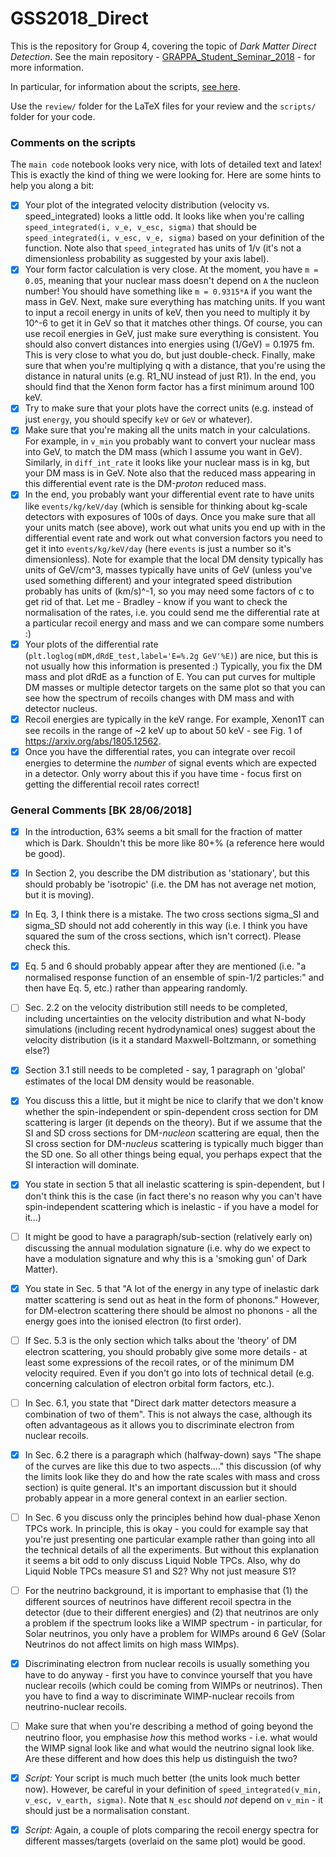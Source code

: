 # GSS2018_Direct

This is the repository for Group 4, covering the topic of *Dark Matter Direct Detection*. See the main repository - [GRAPPA_Student_Seminar_2018](https://github.com/bradkav/GRAPPA_Student_Seminar_2018) - for more information.

In particular, for information about the scripts, [see here](https://github.com/bradkav/GRAPPA_Student_Seminar_2018/wiki/Scripts).

Use the `review/` folder for the LaTeX files for your review and the `scripts/` folder for your code.

### Comments on the scripts

The `main code` notebook looks very nice, with lots of detailed text and latex! This is exactly the kind of thing we were looking for. Here are some hints to help you along a bit:

* [x] Your plot of the integrated velocity distribution (velocity vs. speed_integrated) looks a little odd. It looks like when you're calling `speed_integrated(i, v_e, v_esc, sigma)` that should be `speed_integrated(i, v_esc, v_e, sigma)` based on your definition of the function. Note also that `speed_integrated` has units of 1/v (it's not a dimensionless probability as suggested by your axis label).
* [x] Your form factor calculation is very close. At the moment, you have `m = 0.05`, meaning that your nuclear mass doesn't depend on `A` the nucleon number! You should have something like `m = 0.9315*A` if you want the mass in GeV. Next, make sure everything has matching units. If you want to input a recoil energy in units of keV, then you need to multiply it by 10^-6 to get it in GeV so that it matches other things. Of course, you can use recoil energies in GeV, just make sure everything is consistent. You should also convert distances into energies using (1/GeV) = 0.1975 fm. This is very close to what you do, but just double-check. Finally, make sure that when you're multiplying q with a distance, that you're using the distance in natural units (e.g. R1_NU instead of just R1). In the end, you should find that the Xenon form factor has a first minimum around 100 keV.
* [x] Try to make sure that your plots have the correct units (e.g. instead of just `energy`, you should specify `keV` or `GeV` or whatever).
* [x] Make sure that you're making all the units match in your calculations. For example, in `v_min` you probably want to convert your nuclear mass into GeV, to match the DM mass (which I assume you want in GeV). Similarly, in `diff_int_rate` it looks like your nuclear mass is in kg, but your DM mass is in GeV. Note also that the reduced mass appearing in this differential event rate is the DM-*proton* reduced mass.
* [x] In the end, you probably want your differential event rate to have units like `events/kg/keV/day` (which is sensible for thinking about kg-scale detectors with exposures of 100s of days. Once you make sure that all your units match (see above), work out what units you end up with in the differential event rate and work out what conversion factors you need to get it into `events/kg/keV/day` (here `events` is just a number so it's dimensionless). Note for example that the local DM density typically has units of GeV/cm^3, masses typically have units of GeV (unless you've used something different) and your integrated speed distribution probably has units of (km/s)^-1, so you may need some factors of c to get rid of that. Let me - Bradley - know if you want to check the normalisation of the rates, i.e. you could send me the differential rate at a particular recoil energy and mass and we can compare some numbers :)
* [x] Your plots of the differential rate (`plt.loglog(mDM,dRdE_test,label='E=%.2g GeV'%E)`) are nice, but this is not usually how this information is presented :) Typically, you fix the DM mass and plot dRdE as a function of E. You can put curves for multiple DM masses or multiple detector targets on the same plot so that you can see how the spectrum of recoils changes with DM mass and with detector nucleus. 
* [x] Recoil energies are typically in the keV range. For example, Xenon1T can see recoils in the range of ~2 keV up to about 50 keV - see Fig. 1 of https://arxiv.org/abs/1805.12562.
* [x] Once you have the differential rates, you can integrate over recoil energies to determine the *number* of signal events which are expected in a detector. Only worry about this if you have time - focus first on getting the differential recoil rates correct!

### General Comments [BK 28/06/2018]

* [x] In the introduction, 63% seems a bit small for the fraction of matter which is Dark. Shouldn't this be more like 80+% (a reference here would be good).
* [x] In Section 2, you describe the DM distribution as 'stationary', but this should probably be 'isotropic' (i.e. the DM has not average net motion, but it is moving).
* [x] In Eq. 3, I think there is a mistake. The two cross sections sigma_SI and sigma_SD should not add coherently in this way (i.e. I think you have squared the sum of the cross sections, which isn't correct). Please check this.
* [x] Eq. 5 and 6 should probably appear after they are mentioned (i.e. "a normalised response function of an ensemble of spin-1/2 particles:" and then have Eq. 5, etc.) rather than appearing randomly.
* [ ] Sec. 2.2 on the velocity distribution still needs to be completed, including uncertainties on the velocity distribution and what N-body simulations (including recent hydrodynamical ones) suggest about the velocity distribution (is it a standard Maxwell-Boltzmann, or something else?)
* [x] Section 3.1 still needs to be completed - say, 1 paragraph on 'global' estimates of the local DM density would be reasonable.
* [x] You discuss this a little, but it might be nice to clarify that we don't know whether the spin-independent or spin-dependent cross section for DM scattering is larger (it depends on the theory). But if we assume that the SI and SD cross sections for DM-*nucleon* scattering are equal, then the SI cross section for DM-*nucleus* scattering is typically much bigger than the SD one. So all other things being equal, you perhaps expect that the SI interaction will dominate.
* [x] You state in section 5 that all inelastic scattering is spin-dependent, but I don't think this is the case (in fact there's no reason why you can't have spin-independent scattering which is inelastic - if you have a model for it...)
* [ ] It might be good to have a paragraph/sub-section (relatively early on) discussing the annual modulation signature (i.e. why do we expect to have a modulation signature and why this is a 'smoking gun' of Dark Matter).
* [x] You state in Sec. 5 that "A lot of the energy in any type of inelastic dark matter scattering is send out as heat in the form of phonons." However, for DM-electron scattering there should be almost no phonons - all the energy goes into the ionised electron (to first order).
* [ ] If Sec. 5.3 is the only section which talks about the 'theory' of DM electron scattering, you should probably give some more details - at least some expressions of the recoil rates, or of the minimum DM velocity required. Even if you don't go into lots of technical detail (e.g. concerning calculation of electron orbital form factors, etc.).
* [ ] In Sec. 6.1, you state that "Direct dark matter detectors measure a combination of two of them". This is not always the case, although its often advantageous as it allows you to discriminate electron from nuclear recoils.
* [x] In Sec. 6.2 there is a paragraph which (halfway-down) says "The shape of the curves are like this due to two aspects...." this discussion (of why the limits look like they do and how the rate scales with mass and cross section) is quite general. It's an important discussion but it should probably appear in a more general context in an earlier section.
* [ ] In Sec. 6 you discuss only the principles behind how dual-phase Xenon TPCs work. In principle, this is okay - you could for example say that you're just presenting one particular example rather than going into all the technical details of all the experiments. But without this explanation it seems a bit odd to only discuss Liquid Noble TPCs. Also, why do Liquid Noble TPCs measure S1 and S2? Why not just measure S1?
* [ ] For the neutrino background, it is important to emphasise that (1) the different sources of neutrinos have different recoil spectra in the detector (due to their different energies) and (2) that neutrinos are only a problem if the spectrum looks like a WIMP spectrum - in particular, for Solar neutrinos, you only have a problem for WIMPs around 6 GeV (Solar Neutrinos do not affect limits on high mass WIMps).
* [x] Discriminating electron from nuclear recoils is usually something you have to do anyway - first you have to convince yourself that you have nuclear recoils (which could be coming from WIMPs or neutrinos). Then you have to find a way to discriminate WIMP-nuclear recoils from neutrino-nuclear recoils.
* [ ] Make sure that when you're describing a method of going beyond the neutrino floor, you emphasise *how* this method works - i.e. what would the WIMP signal look like and what would the neutrino signal look like. Are these different and how does this help us distinguish the two?

* [x] *Script:* Your script is much much better (the units look much better now). However, be careful in your definition of `speed_integrated(v_min, v_esc, v_earth, sigma)`. Note that `N_esc` should *not* depend on `v_min` - it should just be a normalisation constant.
* [x] *Script:* Again, a couple of plots comparing the recoil energy spectra for different masses/targets (overlaid on the same plot) would be good.
